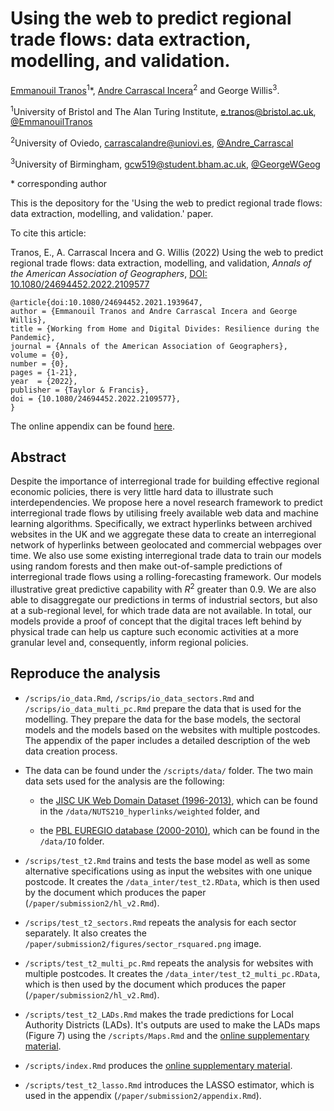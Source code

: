# Using the web to predict regional trade flows: data extraction, modelling, and validation.

[Emmanouil Tranos](https://etranos.info/)<sup>1</sup>\*, [Andre Carrascal Incera](https://sites.google.com/view/andrecarrascalincera/home)<sup>2</sup>
and George Willis<sup>3</sup>.

<sup>1</sup>University of Bristol and The Alan Turing Institute, [e.tranos@bristol.ac.uk](mailto:e.tranos@bristol.ac.uk), [@EmmanouilTranos](https://twitter.com/emmanouiltranos)

<sup>2</sup>University of Oviedo, [carrascalandre@uniovi.es](mailto:carrascalandre@uniovi.es), [@Andre_Carrascal](https://twitter.com/Andre_Carrascal)

<sup>3</sup>University of Birmingham, [gcw519@student.bham.ac.uk](mailto:gcw519@student.bham.ac.uk), [@GeorgeWGeog](https://twitter.com/GeorgeWGeog)

\* corresponding author

This is the depository for the 'Using the web to predict regional trade flows: data extraction, modelling, and validation.' paper.

To cite this article:

Tranos, E., A. Carrascal Incera and G. Willis (2022) Using the web to predict regional trade flows: data extraction, modelling, and validation, *Annals of the American Association of Geographers*, [DOI: 10.1080/24694452.2022.2109577](https://www.tandfonline.com/doi/full/10.1080/24694452.2022.2109577)

```
@article{doi:10.1080/24694452.2021.1939647,
author = {Emmanouil Tranos and Andre Carrascal Incera and George Willis},
title = {Working from Home and Digital Divides: Resilience during the Pandemic},
journal = {Annals of the American Association of Geographers},
volume = {0},
number = {0},
pages = {1-21},
year  = {2022},
publisher = {Taylor & Francis},
doi = {10.1080/24694452.2022.2109577},
}
```
The online appendix can be found [here](https://etranos.info/regional_trade_hyperlinks/).

## Abstract

Despite the importance of interregional trade for building effective regional economic policies, there is very little hard data to illustrate such interdependencies. We propose here a novel research framework to predict interregional trade flows by utilising freely available web data and machine learning algorithms. Specifically, we extract hyperlinks between archived websites in the UK and we aggregate these data to create an interregional network of hyperlinks between geolocated and commercial webpages over time. We also use some existing interregional trade data to train our models using random forests and then make out-of-sample predictions of interregional trade flows using a rolling-forecasting framework. Our models illustrative great predictive capability with $R^2$ greater than 0.9. We are also able to disaggregate our predictions in terms of industrial sectors, but also at a sub-regional level, for which trade data are not available. In total, our models provide a proof of concept that the digital traces left behind by physical trade can help us capture such economic activities at a more granular level and, consequently, inform regional policies.


## Reproduce the analysis

- `/scrips/io_data.Rmd`, `/scrips/io_data_sectors.Rmd` and
`/scrips/io_data_multi_pc.Rmd` prepare the data that is used for the
modelling. They prepare the data for the base models, the sectoral models 
and the models based on the websites with multiple postcodes. 
The appendix of the paper includes a detailed description of the web data creation
process.

- The data can be found under the `/scripts/data/` folder. The two main data sets 
used for the analysis are the following:

    - the [JISC UK Web Domain Dataset (1996-2013)](https://data.webarchive.org.uk/opendata/ukwa.ds.2/), which can be found in the `/data/NUTS210_hyperlinks/weighted` folder, and 

    - the [PBL EUREGIO database (2000-2010)](https://data.europa.eu/data/datasets/pbl-euregio-database-2000-2010?locale=en), which can be found in the `/data/IO` folder.

- `/scrips/test_t2.Rmd` trains and tests the base model as well as some alternative
specifications using as input the websites with one unique postcode. 
It creates the `/data_inter/test_t2.RData`, which is then used by the 
document which produces the paper (`/paper/submission2/hl_v2.Rmd`).

- `/scrips/test_t2_sectors.Rmd` repeats the analysis for each sector
separately. It also creates the `/paper/submission2/figures/sector_rsquared.png` image.

- `/scripts/test_t2_multi_pc.Rmd` repeats the analysis for websites with
multiple postcodes. It creates the `/data_inter/test_t2_multi_pc.RData`, 
which is then used by the document which produces the paper 
(`/paper/submission2/hl_v2.Rmd`).

- `/scripts/test_t2_LADs.Rmd` makes the trade predictions for Local Authority Districts (LADs). It's outputs are used to make the LADs maps (Figure 7) using the `/scripts/Maps.Rmd` and the [online supplementary material](https://etranos.info/regional_trade_hyperlinks/).  

- `/scripts/index.Rmd` produces the [online supplementary material](https://etranos.info/regional_trade_hyperlinks/). 

- `/scripts/test_t2_lasso.Rmd` introduces the LASSO estimator, which is used in the appendix (`/paper/submission2/appendix.Rmd`).
